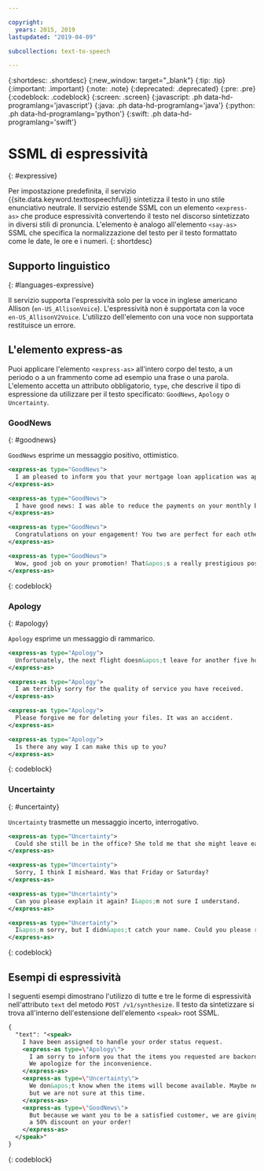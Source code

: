 ```yaml
---

copyright:
  years: 2015, 2019
lastupdated: "2019-04-09"

subcollection: text-to-speech

---
```


{:shortdesc: .shortdesc}
{:new_window: target="_blank"}
{:tip: .tip}
{:important: .important}
{:note: .note}
{:deprecated: .deprecated}
{:pre: .pre}
{:codeblock: .codeblock}
{:screen: .screen}
{:javascript: .ph data-hd-programlang='javascript'}
{:java: .ph data-hd-programlang='java'}
{:python: .ph data-hd-programlang='python'}
{:swift: .ph data-hd-programlang='swift'}

# SSML di espressività
{: #expressive}

Per impostazione predefinita, il servizio {{site.data.keyword.texttospeechfull}} sintetizza il testo in uno stile enunciativo neutrale. Il servizio estende SSML con un elemento `<express-as>` che produce espressività convertendo il testo nel discorso sintetizzato in diversi stili di pronuncia. L'elemento è analogo all'elemento `<say-as>` SSML che specifica la normalizzazione del testo per il testo formattato come le date, le ore e i numeri.
{: shortdesc}

## Supporto linguistico
{: #languages-expressive}

Il servizio supporta l'espressività solo per la voce in inglese americano Allison (`en-US_AllisonVoice`). L'espressività non è supportata con la voce `en-US_AllisonV2Voice`. L'utilizzo dell'elemento con una voce non supportata restituisce un errore. 

## L'elemento express-as

Puoi applicare l'elemento `<express-as>` all'intero corpo del testo, a un periodo o a un frammento come ad esempio una frase o una parola. L'elemento accetta un attributo obbligatorio, `type`, che descrive il tipo di espressione da utilizzare per il testo specificato: `GoodNews`, `Apology` o `Uncertainty`.

### GoodNews
{: #goodnews}

`GoodNews` esprime un messaggio positivo, ottimistico. 

```xml
<express-as type="GoodNews">
  I am pleased to inform you that your mortgage loan application was approved.
</express-as>

<express-as type="GoodNews">
  I have good news: I was able to reduce the payments on your monthly bill!
</express-as>

<express-as type="GoodNews">
  Congratulations on your engagement! You two are perfect for each other!
</express-as>

<express-as type="GoodNews">
  Wow, good job on your promotion! That&apos;s a really prestigious position!
</express-as>
```
{: codeblock}

### Apology
{: #apology}

`Apology` esprime un messaggio di rammarico. 

```xml
<express-as type="Apology">
  Unfortunately, the next flight doesn&apos;t leave for another five hours.
</express-as>

<express-as type="Apology">
  I am terribly sorry for the quality of service you have received.
</express-as>

<express-as type="Apology">
  Please forgive me for deleting your files. It was an accident.
</express-as>

<express-as type="Apology">
  Is there any way I can make this up to you?
</express-as>
```
{: codeblock}

### Uncertainty
{: #uncertainty}

`Uncertainty` trasmette un messaggio incerto, interrogativo. 

```xml
<express-as type="Uncertainty">
  Could she still be in the office? She told me that she might leave early.
</express-as>

<express-as type="Uncertainty">
  Sorry, I think I misheard. Was that Friday or Saturday?
</express-as>

<express-as type="Uncertainty">
  Can you please explain it again? I&apos;m not sure I understand.
</express-as>

<express-as type="Uncertainty">
  I&apos;m sorry, but I didn&apos;t catch your name. Could you please repeat it?
</express-as>
```
{: codeblock}

## Esempi di espressività

I seguenti esempi dimostrano l'utilizzo di tutte e tre le forme di espressività nell'attributo `text` del metodo `POST /v1/synthesize`. Il testo da sintetizzare si trova all'interno dell'estensione dell'elemento `<speak>` root SSML.

```xml
{
  "text": "<speak>
    I have been assigned to handle your order status request.
    <express-as type=\"Apology\">
      I am sorry to inform you that the items you requested are backordered.
      We apologize for the inconvenience.
    </express-as>
    <express-as type=\"Uncertainty\">
      We don&apos;t know when the items will become available. Maybe next week,
      but we are not sure at this time.
    </express-as>
    <express-as type=\"GoodNews\">
      But because we want you to be a satisfied customer, we are giving you
      a 50% discount on your order!
    </express-as>
  </speak>"
}
```
{: codeblock}
